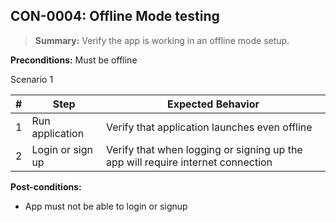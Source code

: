 ## **CON-0004:** Offline Mode testing  

> **Summary:** Verify the app is working in an offline mode setup.  <br>

**Preconditions:** Must be offline  

Scenario 1 

 | \# | Step | Expected Behavior | 
 |----|------|-------------------| 
 |  1 |Run application      | Verify that application launches even offline   | 
 |  2 |Login or sign up      | Verify that when logging or signing up the app will require internet connection   | 

**Post-conditions:**  

 - App must not be able to login or signup

